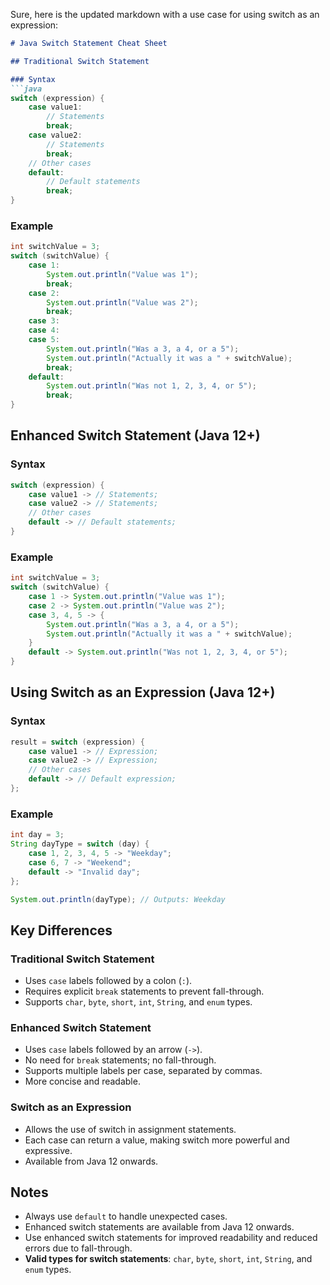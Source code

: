 Sure, here is the updated markdown with a use case for using switch as an expression:

```markdown
# Java Switch Statement Cheat Sheet

## Traditional Switch Statement

### Syntax
```java
switch (expression) {
    case value1:
        // Statements
        break;
    case value2:
        // Statements
        break;
    // Other cases
    default:
        // Default statements
        break;
}
```

### Example
```java
int switchValue = 3;
switch (switchValue) {
    case 1:
        System.out.println("Value was 1");
        break;
    case 2:
        System.out.println("Value was 2");
        break;
    case 3:
    case 4:
    case 5:
        System.out.println("Was a 3, a 4, or a 5");
        System.out.println("Actually it was a " + switchValue);
        break;
    default:
        System.out.println("Was not 1, 2, 3, 4, or 5");
        break;
}
```

## Enhanced Switch Statement (Java 12+)

### Syntax
```java
switch (expression) {
    case value1 -> // Statements;
    case value2 -> // Statements;
    // Other cases
    default -> // Default statements;
}
```

### Example
```java
int switchValue = 3;
switch (switchValue) {
    case 1 -> System.out.println("Value was 1");
    case 2 -> System.out.println("Value was 2");
    case 3, 4, 5 -> {
        System.out.println("Was a 3, a 4, or a 5");
        System.out.println("Actually it was a " + switchValue);
    }
    default -> System.out.println("Was not 1, 2, 3, 4, or 5");
}
```

## Using Switch as an Expression (Java 12+)

### Syntax
```java
result = switch (expression) {
    case value1 -> // Expression;
    case value2 -> // Expression;
    // Other cases
    default -> // Default expression;
};
```

### Example
```java
int day = 3;
String dayType = switch (day) {
    case 1, 2, 3, 4, 5 -> "Weekday";
    case 6, 7 -> "Weekend";
    default -> "Invalid day";
};

System.out.println(dayType); // Outputs: Weekday
```

## Key Differences

### Traditional Switch Statement
- Uses `case` labels followed by a colon (`:`).
- Requires explicit `break` statements to prevent fall-through.
- Supports `char`, `byte`, `short`, `int`, `String`, and `enum` types.

### Enhanced Switch Statement
- Uses `case` labels followed by an arrow (`->`).
- No need for `break` statements; no fall-through.
- Supports multiple labels per case, separated by commas.
- More concise and readable.

### Switch as an Expression
- Allows the use of switch in assignment statements.
- Each case can return a value, making switch more powerful and expressive.
- Available from Java 12 onwards.

## Notes
- Always use `default` to handle unexpected cases.
- Enhanced switch statements are available from Java 12 onwards.
- Use enhanced switch statements for improved readability and reduced errors due to fall-through.
- **Valid types for switch statements**: `char`, `byte`, `short`, `int`, `String`, and `enum` types.
```

